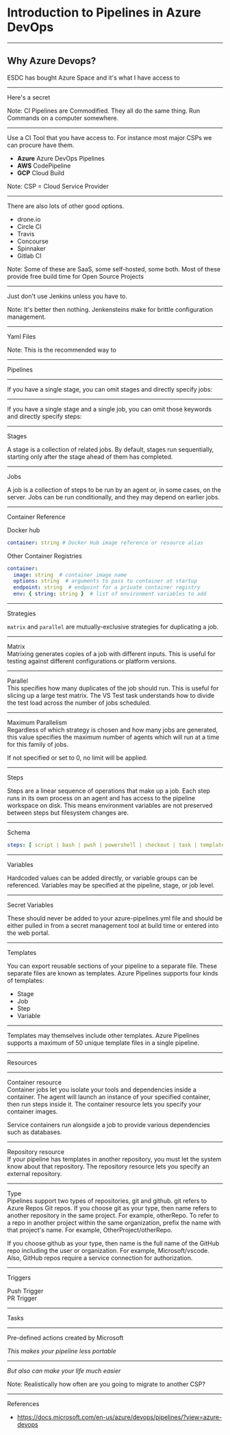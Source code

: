 # Introduction to Pipelines in Azure DevOps

---

## Why Azure Devops?

ESDC has bought Azure Space and it's what I have access to

------

Here's a secret

Note: CI Pipelines are Commodified. They all do the same thing. Run Commands on a computer somewhere.

------

Use a CI Tool that you have access to.
For instance most major CSPs we can procure have them.

- **Azure** Azure DevOps Pipelines
- **AWS** CodePipeline
- **GCP** Cloud Build

Note: CSP = Cloud Service Provider


------

There are also lots of other good options. 

- drone.io
- Circle CI
- Travis
- Concourse
- Spinnaker
- Gitlab CI

Note: Some of these are SaaS, some self-hosted, some both. Most of these provide free build time for Open Source Projects

------

Just don't use Jenkins unless you have to. 

Note: It's better then nothing. Jenkensteins make for brittle configuration management.

---

Yaml Files

Note: This is the recommended way to 

---

Pipelines


------

If you have a single stage, you can omit stages and directly specify jobs:

------

If you have a single stage and a single job, you can omit those keywords and directly specify steps:

---

Stages  

A stage is a collection of related jobs. By default, stages run sequentially, starting only after the stage ahead of them has completed.

---

Jobs  

A job is a collection of steps to be run by an agent or, in some cases, on the server. Jobs can be run conditionally, and they may depend on earlier jobs.


------

Container Reference  

Docker hub

```yaml
container: string # Docker Hub image reference or resource alias
```

Other Container Registries

```yaml
container:
  image: string  # container image name
  options: string  # arguments to pass to container at startup
  endpoint: string  # endpoint for a private container registry
  env: { string: string }  # list of environment variables to add
```


------

Strategies

`matrix` and `parallel` are mutually-exclusive strategies for duplicating a job.


------

Matrix  
Matrixing generates copies of a job with different inputs. This is useful for testing against different configurations or platform versions.

------

Parallel  
This specifies how many duplicates of the job should run. This is useful for slicing up a large test matrix. The VS Test task understands how to divide the test load across the number of jobs scheduled.


------

Maximum Parallelism  
Regardless of which strategy is chosen and how many jobs are generated, this value specifies the maximum number of agents which will run at a time for this family of jobs.

If not specified or set to 0, no limit will be applied.

---

Steps

Steps are a linear sequence of operations that make up a job. Each step runs in its own process on an agent and has access to the pipeline workspace on disk. This means environment variables are not preserved between steps but filesystem changes are.

------

Schema 

```yaml
steps: [ script | bash | pwsh | powershell | checkout | task | templateReference ]
```

---

Variables

Hardcoded values can be added directly, or variable groups can be referenced. Variables may be specified at the pipeline, stage, or job level.

------

Secret Variables

These should never be added to your azure-pipelines.yml file and should be either pulled in from a secret management tool at build time or entered into the web portal.

---

Templates

You can export reusable sections of your pipeline to a separate file. These separate files are known as templates. Azure Pipelines supports four kinds of templates:

- Stage
- Job
- Step
- Variable

------

Templates may themselves include other templates. Azure Pipelines supports a maximum of 50 unique template files in a single pipeline.

---

Resources

------

Container resource  
Container jobs let you isolate your tools and dependencies inside a container. The agent will launch an instance of your specified container, then run steps inside it. The container resource lets you specify your container images.

Service containers run alongside a job to provide various dependencies such as databases.

------


Repository resource  
If your pipeline has templates in another repository, you must let the system know about that repository. The repository resource lets you specify an external repository.

------

Type  
Pipelines support two types of repositories, git and github. git refers to Azure Repos Git repos. If you choose git as your type, then name refers to another repository in the same project. For example, otherRepo. To refer to a repo in another project within the same organization, prefix the name with that project's name. For example, OtherProject/otherRepo.

If you choose github as your type, then name is the full name of the GitHub repo including the user or organization. For example, Microsoft/vscode. Also, GitHub repos require a service connection for authorization.

---

Triggers

Push Trigger   
PR Trigger

---

Tasks

------

Pre-defined actions created by Microsoft

*This makes your pipeline less portable*

------

*But also can make your life much easier*

Note: Realistically how often are you going to migrate to another CSP?

---

References
- https://docs.microsoft.com/en-us/azure/devops/pipelines/?view=azure-devops
